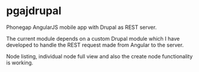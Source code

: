 pgajdrupal
==========

Phonegap AngularJS mobile app with Drupal as REST server.

The current module depends on a custom Drupal module which I have developed to handle the REST request made from Angular to the server.

Node listing, individual node full view and also the create node functionality is working.